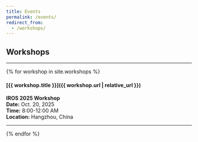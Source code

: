```yaml
---
title: Events
permalink: /events/
redirect_from:
  - /workshops/
---
```


## Workshops
<hr>

{% for workshop in site.workshops %}
#### [{{ workshop.title }}]({{ workshop.url | relative_url }})

**IROS 2025 Workshop**  
**Date:** Oct. 20, 2025  
**Time:** 8:00-12:00 AM  
**Location:** Hangzhou, China

<!-- [Workshop Details]({{ workshop.url | relative_url }}) -->

---
{% endfor %}

